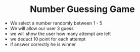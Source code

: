 # <center>Number Guessing Game</center>

- We select a number randomly between 1 - 5
- We will allow our user 3 guess
- we will show the user how many attempt are left
- we deduct 10 point for each attempt
- if answer correctly he is winner
